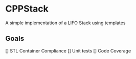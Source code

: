 # CPPStack
A simple implementation of a LIFO Stack using templates

## Goals
[] STL Container Compliance
[] Unit tests
[] Code Coverage
